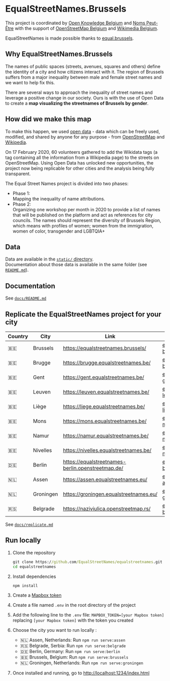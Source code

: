 # EqualStreetNames.Brussels

This project is coordinated by [Open Knowledge Belgium](https://openknowledge.be/) and [Noms Peut-Être](https://nomspeutetre.wordpress.com/)
with the support of [OpenStreetMap Belgium](https://openstreetmap.be/) and [Wikimedia Belgium](https://wikimedia.be/).

EqualStreetNames is made possible thanks to [equal.brussels](http://equal.brussels/).

## Why EqualStreetNames.Brussels

The names of public spaces (streets, avenues, squares and others) define the identity of a city and how citizens interact with it. The region of Brussels suffers from a major inequality between male and female street names and we want to help fix this.

There are several ways to approach the inequality of street names and leverage a positive change in our society. Ours is with the use of Open Data to create a **map visualizing the streetnames of Brussels by gender**.

## How did we make this map

To make this happen, we used [open data](http://opendefinition.org/) - data which can be freely used, modified, and shared by anyone for any purpose - from [OpenStreetMap](https://openstreetmap.org/) and [Wikipedia](https://www.wikipedia.org/).

On 17 February 2020, 60 volunteers gathered to add the Wikidata tags (a tag containing all the information from a Wikipedia page) to the streets on OpenStreetMap. Using Open Data has unlocked new opportunities, the project now being replicable for other cities and the analysis being fully transparent.

The Equal Street Names project is divided into two phases:

- Phase 1:  
  Mapping the inequality of name attributions.
- Phase 2:  
  Organizing one workshop per month in 2020 to provide a list of names that will be published on the platform and act as references for city councils. The names should represent the diversity of Brussels Region, which means with profiles of women; women from the immigration, women of color, transgender and LGBTQIA+

## Data

Data are available in the [`static/` directory](./static).  
Documentation about those data is available in the same folder (see [`README.md`](./static/#readme)).

## Documentation

See [`docs/README.md`](./docs/README.md)

## Replicate the EqualStreetNames project for your city

| Country | City      | Link                                                | Data Repository                                                                           | Maintainer                                          |
|---------|-----------|-----------------------------------------------------|-------------------------------------------------------------------------------------------|-----------------------------------------------------|
| 🇧🇪    | Brussels  | <https://equalstreetnames.brussels/>                | [equalstreetnames-brussels](https://github.com/openknowledgebe/equalstreetnames-brussels) | [@jbelien](https://github.com/jbelien/)             |
| 🇧🇪    | Brugge    | <https://brugge.equalstreetnames.be/>               | [equalstreetnames-brugge](https://github.com/openknowledgebe/equalstreetnames-brugge)     | [@jbelien](https://github.com/jbelien/)             |
| 🇧🇪    | Gent      | <https://gent.equalstreetnames.be/>                 | [equalstreetnames-gent](https://github.com/openknowledgebe/equalstreetnames-gent)         | [@jbelien](https://github.com/jbelien/)             |
| 🇧🇪    | Leuven    | <https://leuven.equalstreetnames.be/>               | [equalstreetnames-leuven](https://github.com/openknowledgebe/equalstreetnames-leuven)     | [@jbelien](https://github.com/jbelien/)             |
| 🇧🇪    | Liège    | <https://liege.equalstreetnames.be/>               | [equalstreetnames-liege](https://github.com/openknowledgebe/equalstreetnames-liege)     | [@jbelien](https://github.com/jbelien/)             |
| 🇧🇪    | Mons    | <https://mons.equalstreetnames.be/>               | [equalstreetnames-mons](https://github.com/openknowledgebe/equalstreetnames-mons)     | [@jbelien](https://github.com/jbelien/)             |
| 🇧🇪    | Namur    | <https://namur.equalstreetnames.be/>               | [equalstreetnames-namur](https://github.com/openknowledgebe/equalstreetnames-namur)     | [@jbelien](https://github.com/jbelien/)             |
| 🇧🇪    | Nivelles    | <https://nivelles.equalstreetnames.be/>               | [equalstreetnames-nivelles](https://github.com/openknowledgebe/equalstreetnames-nivelles)     | [@jbelien](https://github.com/jbelien/)             |
| 🇩🇪    | Berlin    | <https://equalstreetnames-berlin.openstreetmap.de/> | [equalstreetnames-berlin](https://github.com/gislars/equalstreetnames-berlin)             | [@gislars](https://github.com/gislars/)             |
| 🇳🇱    | Assen     | <https://assen.equalstreetnames.eu/>                | [equalstreetnames-assen](https://github.com/robinlinde/equalstreetnames-assen)            | [@robinlinde](https://github.com/robinlinde/)       |
| 🇳🇱    | Groningen | <https://groningen.equalstreetnames.eu/>            | [equalstreetnames-groningen](https://github.com/robinlinde/equalstreetnames-groningen)    | [@robinlinde](https://github.com/robinlinde/)       |
| 🇷🇸    | Belgrade  | <https://naziviulica.openstreetmap.rs/>             | [equalstreetnames-belgrade](https://github.com/stalker314314/equalstreetnames-belgrade)   | [@stalker314314](https://github.com/stalker314314/) |

See [`docs/replicate.md`](./docs/replicate.md)

## Run locally

1. Clone the repository

   ```cmd
   git clone https://github.com/EqualStreetNames/equalstreetnames.git
   cd equalstreetnames
   ```

1. Install dependencies

   ```cmd
   npm install
   ```

1. Create a [Mapbox token](https://docs.mapbox.com/help/how-mapbox-works/access-tokens/)

1. Create a file named `.env` in the root directory of the project

1. Add the following line to the `.env` file: `MAPBOX_TOKEN=[your Mapbox token]` replacing `[your Mapbox token]` with the token you created

1. Choose the city you want to run locally :

   - 🇳🇱 Assen, Netherlands: Run `npm run serve:assen`
   - 🇷🇸 Belgrade, Serbia: Run `npm run serve:belgrade`
   - 🇩🇪 Berlin, Germany: Run `npm run serve:berlin`
   - 🇧🇪 Brussels, Belgium: Run `npm run serve:brussels`
   - 🇳🇱 Groningen, Netherlands: Run `npm run serve:groningen`

1. Once installed and running, go to <http://localhost:1234/index.html>
